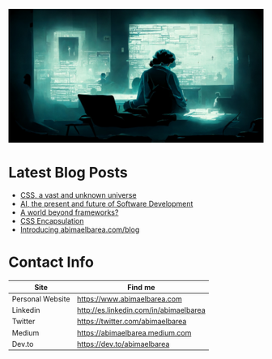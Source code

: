 ![Header](header.jpg)

# Latest Blog Posts

- [CSS, a vast and unknown universe](https://www.abimaelbarea.com/blog/css)
- [AI, the present and future of Software Development](https://www.abimaelbarea.com/blog/ai-the-present-and-future-of-software-development)
- [A world beyond frameworks?](https://www.abimaelbarea.com/blog/a-world-beyond-frameworks)
- [CSS Encapsulation](https://www.abimaelbarea.com/blog/css-encapsulation)
- [Introducing abimaelbarea.com/blog](https://www.abimaelbarea.com/blog/introducing-abimaelbarea.com-blog)

# Contact Info

| Site             | Find me                                |
| ---------------- | -------------------------------------- |
| Personal Website | https://www.abimaelbarea.com           |
| Linkedin         | http://es.linkedin.com/in/abimaelbarea |
| Twitter          | https://twitter.com/abimaelbarea       |
| Medium           | https://abimaelbarea.medium.com        |
| Dev.to           | https://dev.to/abimaelbarea            |
